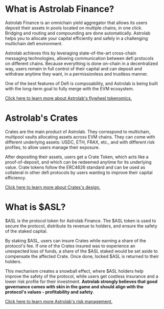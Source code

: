 # What is Astrolab Finance?

Astrolab Finance is an omnichain yield aggregator that allows its users deposit their assets in pools located on multiple chains, in one click. Bridging and routing and compounding are done automatically. Astrolab helps you to allocate your capital efficiently and safely in a challenging multichain defi environment.

Astrolab achieves this by leveraging state-of-the-art cross-chain messaging technologies, allowing communication between defi protocols on different chains. Because everything is done on-chain in a decentralized way, users remain in full control of their capital and can deposit and withdraw anytime they want, in a permissionless and trustless manner. 

One of the best features of Defi is composability, and Astrolab is being built with the long-term goal to fully merge with the EVM ecosystem.

[Click here to learn more about Astrolab's flywheel tokenomics.](/tokenomics/flywheel.html)

# Astrolab's Crates

Crates are the main product of Astrolab. They correspond to multichain, multipool vaults allocating assets across EVM chains. They can come with different underlying assets: USDC, ETH, FRAX, etc., and with different risk profiles, to allow users manage their exposure.

After depositing their assets, users get a Crate Token, which acts like a proof-of-deposit, and which can be redeemed anytime for its underlying value. Crate tokens follow the ERC4626 standard and can be used as collateral in other defi protocols by users wanting to improve their capital efficiency.

[Click here to learn more about Crates's design.](/product/crates101.html)

# What is $ASL?

$ASL is the protocol token for Astrolab Finance. The $ASL token is used to secure the protocol, distribute its revenue to holders, and ensure the safety of the staked capital. 

By staking $ASL, users can insure Crates while earning a share of the protocol's fee. If one of the Crates insured was to experience an unexpected loss of funds, a share of the $ASL staked would be set aside to compensate the affected Crate. Once done, locked $ASL is returned to their holders.

This mechanism creates a snowball effect, where $ASL holders help improve the safety of the protocol, while users get costless insurance and a lower risk profile for their investment. **Astrolab strongly believes that good governance comes with skin in the game and should align with the protocol's values - profitability and safety**.

[Click here to learn more Astrolab's risk management.](/safu/why.html)